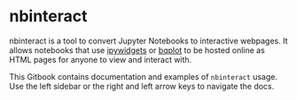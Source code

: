 nbinteract
=================

nbinteract is a tool to convert Jupyter Notebooks to interactive webpages. It
allows notebooks that use [ipywidgets][] or [bqplot][] to be hosted online as
HTML pages for anyone to view and interact with.

This Gitbook contains documentation and examples of `nbinteract` usage. Use the
left sidebar or the right and left arrow keys to navigate the docs.

[ipywidgets]: https://github.com/jupyter-widgets/ipywidgets
[bqplot]: https://github.com/bloomberg/bqplot
